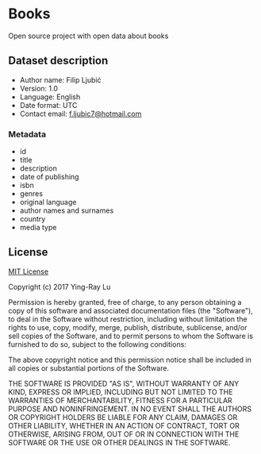 # Books
Open source project with open data about books

## Dataset description
- Author name: Filip Ljubić
- Version: 1.0
- Language: English
- Date format: UTC
- Contact email: f.ljubic7@hotmail.com

### Metadata
- id
- title
- description
- date of publishing
- isbn
- genres
- original language
- author names and surnames
- country
- media type

## License

[MIT License](https://raw.githubusercontent.com/yingray/api-book/master/LICENSE)

Copyright (c) 2017 Ying-Ray Lu

Permission is hereby granted, free of charge, to any person obtaining a copy
of this software and associated documentation files (the "Software"), to deal
in the Software without restriction, including without limitation the rights
to use, copy, modify, merge, publish, distribute, sublicense, and/or sell
copies of the Software, and to permit persons to whom the Software is
furnished to do so, subject to the following conditions:

The above copyright notice and this permission notice shall be included in all
copies or substantial portions of the Software.

THE SOFTWARE IS PROVIDED "AS IS", WITHOUT WARRANTY OF ANY KIND, EXPRESS OR
IMPLIED, INCLUDING BUT NOT LIMITED TO THE WARRANTIES OF MERCHANTABILITY,
FITNESS FOR A PARTICULAR PURPOSE AND NONINFRINGEMENT. IN NO EVENT SHALL THE
AUTHORS OR COPYRIGHT HOLDERS BE LIABLE FOR ANY CLAIM, DAMAGES OR OTHER
LIABILITY, WHETHER IN AN ACTION OF CONTRACT, TORT OR OTHERWISE, ARISING FROM,
OUT OF OR IN CONNECTION WITH THE SOFTWARE OR THE USE OR OTHER DEALINGS IN THE
SOFTWARE.
